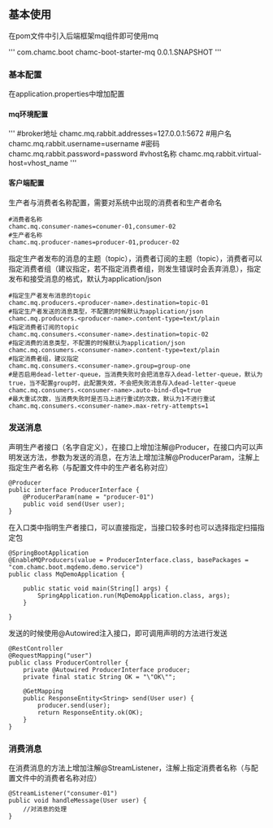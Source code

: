 ## 基本使用
在pom文件中引入后端框架mq组件即可使用mq

'''
<dependency>
    <groupId>com.chamc.boot</groupId>
    <artifactId>chamc-boot-starter-mq</artifactId>
    <version>0.0.1.SNAPSHOT</version>
</dependency>
'''

### 基本配置
在application.properties中增加配置

#### mq环境配置
'''
#broker地址
chamc.mq.rabbit.addresses=127.0.0.1:5672
#用户名
chamc.mq.rabbit.username=username
#密码
chamc.mq.rabbit.password=password
#vhost名称
chamc.mq.rabbit.virtual-host=vhost_name
'''

#### 客户端配置
生产者与消费者名称配置，需要对系统中出现的消费者和生产者命名


    #消费者名称
    chamc.mq.consumer-names=conumer-01,consumer-02
    #生产者名称
    chamc.mq.producer-names=producer-01,producer-02

指定生产者发布的消息的主题（topic），消费者订阅的主题（topic），消费者可以指定消费者组（建议指定，若不指定消费者组，则发生错误时会丢弃消息），指定发布和接受消息的格式，默认为application/json


    #指定生产者发布消息的topic
    chamc.mq.producers.<producer-name>.destination=topic-01
    #指定生产者发送的消息类型，不配置的时候默认为application/json
    chamc.mq.producers.<producer-name>.content-type=text/plain
    #指定消费者订阅的topic
    chamc.mq.consumers.<consumer-name>.destination=topic-02
    #指定消费的消息类型，不配置的时候默认为application/json
    chamc.mq.consumers.<consumer-name>.content-type=text/plain
    #指定消费者组，建议指定
    chamc.mq.consumers.<consumer-name>.group=group-one
    #是否启用dead-letter-queue，当消费失败时会把消息存入dead-letter-queue，默认为true，当不配置group时，此配置失效，不会把失败消息存入dead-letter-queue
    chamc.mq.consumers.<consumer-name>.auto-bind-dlq=true
    #最大重试次数，当消费失败时是否马上进行重试的次数，默认为1不进行重试
    chamc.mq.consumers.<consumer-name>.max-retry-attempts=1

### 发送消息
声明生产者接口（名字自定义），在接口上增加注解@Producer，在接口内可以声明发送方法，参数为发送的消息，在方法上增加注解@ProducerParam，注解上指定生产者名称（与配置文件中的生产者名称对应）

    @Producer
    public interface ProducerInterface {
        @ProducerParam(name = "producer-01")
        public void send(User user);
    }

在入口类中指明生产者接口，可以直接指定，当接口较多时也可以选择指定扫描指定包

    @SpringBootApplication
    @EnableMQProducers(value = ProducerInterface.class, basePackages = "com.chamc.boot.mqdemo.demo.service")
    public class MqDemoApplication {

        public static void main(String[] args) {
            SpringApplication.run(MqDemoApplication.class, args);
        }

    }

发送的时候使用@Autowired注入接口，即可调用声明的方法进行发送

    @RestController
    @RequestMapping("user")
    public class ProducerController {
        private @Autowired ProducerInterface producer;
        private final static String OK = "\"OK\"";

        @GetMapping
        public ResponseEntity<String> send(User user) {
            producer.send(user);
            return ResponseEntity.ok(OK);
        }
    }


### 消费消息
在消费消息的方法上增加注解@StreamListener，注解上指定消费者名称（与配置文件中的消费者名称对应）

    @StreamListener("consumer-01")
    public void handleMessage(User user) {
        //对消息的处理
    }



